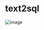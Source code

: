 # text2sql
![image](https://github.com/user-attachments/assets/bd604949-d08b-47ba-9d81-28ea9af7ae15)

